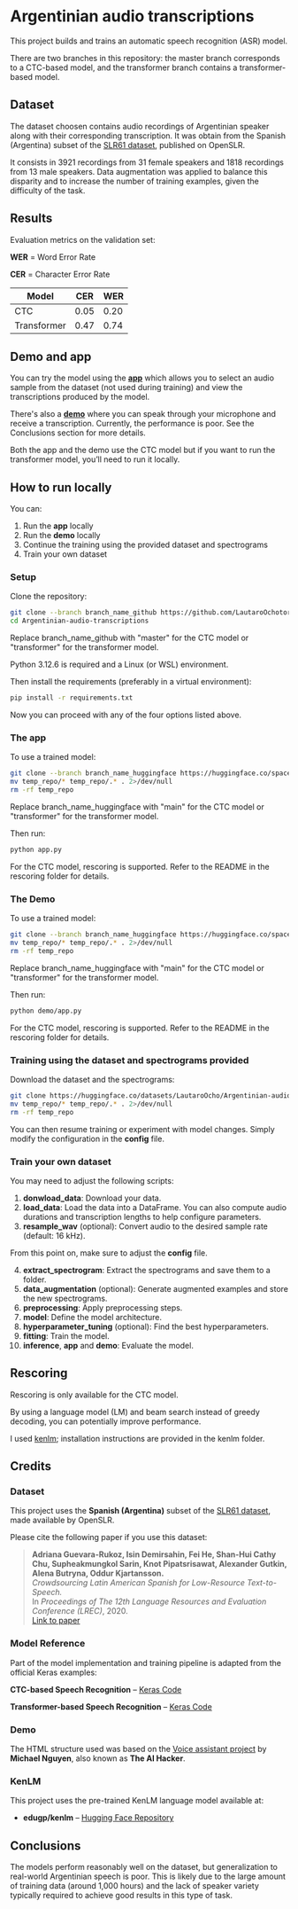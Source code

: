# Argentinian audio transcriptions

This project builds and trains an automatic speech recognition (ASR) model.

There are two branches in this repository: the master branch corresponds to a CTC-based model, and the transformer branch contains a transformer-based model.

## Dataset

The dataset choosen contains audio recordings of Argentinian speaker along with their corresponding transcription. It was obtain from the Spanish (Argentina) subset of the [SLR61 dataset](https://www.openslr.org/61/), published on OpenSLR.

It consists in 3921 recordings from 31 female speakers and 1818 recordings from 13 male speakers. Data augmentation was applied to balance this disparity and to increase the number of training examples, given the difficulty of the task.

## Results

Evaluation metrics on the validation set:

**WER** = Word Error Rate

**CER** = Character Error Rate

| Model     | CER | WER       |
|------------|------|--------------|
| CTC        | 0.05   | 0.20 |
| Transformer      | 0.47   | 0.74      |

## Demo and app

You can try the model using the [**app**](https://huggingface.co/spaces/LautaroOcho/Argentinian-audio-transcriptions-app) which allows you to select an audio sample from the dataset (not used during training) and view the transcriptions produced by the model.

There's also a [**demo**](https://huggingface.co/spaces/LautaroOcho/Argentinian-audio-transcriptions-demo) where you can speak through your microphone and receive a transcription. Currently, the performance is poor. See the Conclusions section for more details.

Both the app and the demo use the CTC model but if you want to run the transformer model, you’ll need to run it locally.

## How to run locally

You can:

1) Run the **app** locally
2) Run the **demo** locally
3) Continue the training using the provided dataset and spectrograms
4) Train your own dataset

### Setup

Clone the repository:

```bash
git clone --branch branch_name_github https://github.com/LautaroOchotorena/Argentinian-audio-transcriptions
cd Argentinian-audio-transcriptions
```

Replace branch_name_github with "master" for the CTC model or "transformer" for the transformer model.

Python 3.12.6 is required and a Linux (or WSL) environment.

Then install the requirements (preferably in a virtual environment):

```bash
pip install -r requirements.txt
```

Now you can proceed with any of the four options listed above.

### The app

To use a trained model:

```bash
git clone --branch branch_name_huggingface https://huggingface.co/spaces/LautaroOcho/Argentinian-audio-transcriptions-app temp_repo
mv temp_repo/* temp_repo/.* . 2>/dev/null
rm -rf temp_repo
```

Replace branch_name_huggingface with "main" for the CTC model or "transformer" for the transformer model.

Then run:

```bash
python app.py
```

For the CTC model, rescoring is supported. Refer to the README in the rescoring folder for details.

### The Demo

To use a trained model:

```bash
git clone --branch branch_name_huggingface https://huggingface.co/spaces/LautaroOcho/Argentinian-audio-transcriptions-demo temp_repo
mv temp_repo/* temp_repo/.* . 2>/dev/null
rm -rf temp_repo
```

Replace branch_name_huggingface with "main" for the CTC model or "transformer" for the transformer model.

Then run:

```bash
python demo/app.py
```

For the CTC model, rescoring is supported. Refer to the README in the rescoring folder for details.

### Training using the dataset and spectrograms provided

Download the dataset and the spectrograms:

```bash
git clone https://huggingface.co/datasets/LautaroOcho/Argentinian-audio-transcriptions temp_repo
mv temp_repo/* temp_repo/.* . 2>/dev/null
rm -rf temp_repo
```

You can then resume training or experiment with model changes. Simply modify the configuration in the **config** file.

### Train your own dataset

You may need to adjust the following scripts:

1. **donwload_data**: Download your data.
2. **load_data**:  Load the data into a DataFrame. You can also compute audio durations and transcription lengths to help configure parameters.
3. **resample_wav** (optional): Convert audio to the desired sample rate (default: 16 kHz).

From this point on, make sure to adjust the **config** file.

4. **extract_spectrogram**: Extract the spectrograms and save them to a folder.
5. **data_augmentation** (optional): Generate augmented examples and store the new spectrograms.
6. **preprocessing**: Apply preprocessing steps.
7. **model**: Define the model architecture.
8. **hyperparameter_tuning** (optional): Find the best hyperparameters.
9. **fitting**: Train the model.
10. **inference**, **app** and **demo**: Evaluate the model.

## Rescoring

Rescoring is only available for the CTC model.

By using a language model (LM) and beam search instead of greedy decoding, you can potentially improve performance.

I used [kenlm](https://huggingface.co/edugp/kenlm); installation instructions are provided in the kenlm folder.

## Credits

### Dataset

This project uses the **Spanish (Argentina)** subset of the [SLR61 dataset](https://www.openslr.org/61/), made available by OpenSLR.

Please cite the following paper if you use this dataset:

> **Adriana Guevara-Rukoz, Isin Demirsahin, Fei He, Shan-Hui Cathy Chu, Supheakmungkol Sarin, Knot Pipatsrisawat, Alexander Gutkin, Alena Butryna, Oddur Kjartansson.**  
> *Crowdsourcing Latin American Spanish for Low-Resource Text-to-Speech.*  
> In *Proceedings of The 12th Language Resources and Evaluation Conference (LREC)*, 2020.  
> [Link to paper](https://www.aclweb.org/anthology/2020.lrec-1.801)

### Model Reference

Part of the model implementation and training pipeline is adapted from the official Keras examples:  

**CTC-based Speech Recognition** – [Keras Code](https://keras.io/examples/audio/ctc_asr/)

**Transformer-based Speech Recognition** – [Keras Code](https://keras.io/examples/audio/transformer_asr/)

### Demo

The HTML structure used was based on the [Voice assistant project](https://github.com/LearnedVector/A-Hackers-AI-Voice-Assistant?tab=readme-ov-file) by **Michael Nguyen**, also known as **The AI Hacker**.

### KenLM

This project uses the pre-trained KenLM language model available at:

- **edugp/kenlm** – [Hugging Face Repository](https://huggingface.co/edugp/kenlm)

## Conclusions

The models perform reasonably well on the dataset, but generalization to real-world Argentinian speech is poor. This is likely due to the large amount of training data (around 1,000 hours) and the lack of speaker variety typically required to achieve good results in this type of task.